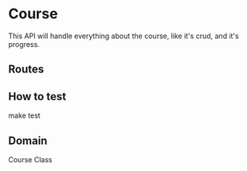 # Course
This API will handle everything about the course, like it's crud, and it's progress.

## Routes


## How to test
make test

## Domain
Course
Class

